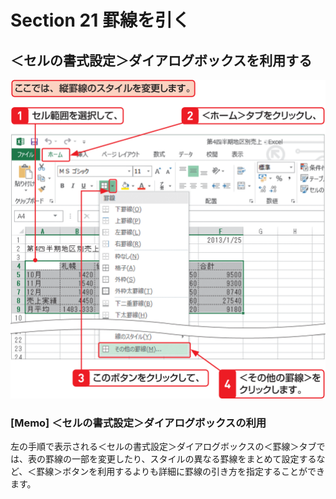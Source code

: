 # Section 21 罫線を引く

## ＜セルの書式設定＞ダイアログボックスを利用する

![](001.png)

### [Memo] ＜セルの書式設定＞ダイアログボックスの利用

左の手順で表示される＜セルの書式設定＞ダイアログボックスの＜罫線＞タブでは、表の罫線の一部を変更したり、スタイルの異なる罫線をまとめて設定するなど、＜罫線＞ボタンを利用するよりも詳細に罫線の引き方を指定することができます。
